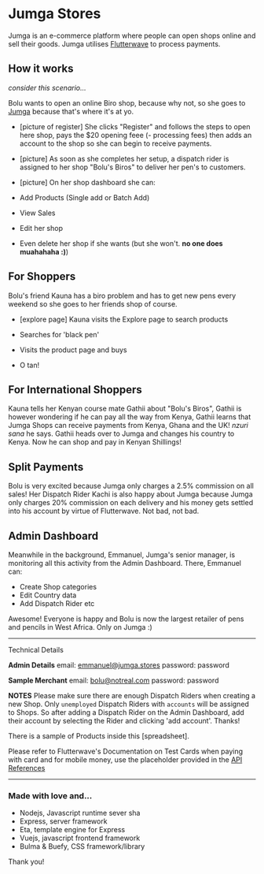 # Jumga Stores

Jumga is an e-commerce platform where people can open shops online and sell their goods.
Jumga utilises [Flutterwave](https://flutterwave.com) to process payments.

## How it works

_consider this scenario..._

Bolu wants to open an online Biro shop, because why not, so she goes to [Jumga](https://jumga.stores) because that's where it's at yo.

- [picture of register]
  She clicks "Register" and follows the steps to open here shop, pays the $20 opening feee (- processing fees) then adds an account to the shop so she can begin to receive payments.

- [picture]
  As soon as she completes her setup, a dispatch rider is assigned to her shop "Bolu's Biros" to deliver her pen's to customers.

- [picture]
  On her shop dashboard she can:
- Add Products (Single add or Batch Add)
- View Sales
- Edit her shop
- Even delete her shop if she wants (but she won't. **no one does muahahaha :)**)

## For Shoppers

Bolu's friend Kauna has a biro problem and has to get new pens every weekend so she goes to her friends shop of course.

- [explore page]
  Kauna visits the Explore page to search products

- Searches for 'black pen'
- Visits the product page and buys
- O tan!

## For International Shoppers

Kauna tells her Kenyan course mate Gathii about "Bolu's Biros", Gathii is however wondering if he can pay all the way from Kenya, Gathii learns that Jumga Shops can receive payments from Kenya, Ghana and the UK! _nzuri sana_ he says.
Gathii heads over to Jumga and changes his country to Kenya. Now he can shop and pay in Kenyan Shillings!

## Split Payments

Bolu is very excited because Jumga only charges a 2.5% commission on all sales! Her Dispatch Rider Kachi is also happy about Jumga because Jumga only charges 20% commission on each delivery and his money gets settled into his account by virtue of Flutterwave. Not bad, not bad.

## Admin Dashboard

Meanwhile in the background, Emmanuel, Jumga's senior manager, is monitoring all this activity from the Admin Dashboard. There, Emmanuel can:

- Create Shop categories
- Edit Country data
- Add Dispatch Rider etc

Awesome! Everyone is happy and Bolu is now the largest retailer of pens and pencils in West Africa. Only on Jumga :)

---

Technical Details

**Admin Details**
email: emmanuel@jumga.stores
password: password

**Sample Merchant**
email: bolu@notreal.com
password: password

**NOTES**
Please make sure there are enough Dispatch Riders when creating a new Shop. Only `unemployed` Dispatch Riders with `accounts` will be assigned to Shops. So after adding a Dispatch Rider on the Admin Dashboard, add their account by selecting the Rider and clicking 'add account'. Thanks!

There is a sample of Products inside this [spreadsheet].

Please refer to Flutterwave's Documentation on Test Cards when paying with card and for mobile money, use
the placeholder provided in the [API References]()

---

### Made with love and...

- Nodejs, Javascript runtime sever sha
- Express, server framework
- Eta, template engine for Express
- Vuejs, javascript frontend framework
- Bulma & Buefy, CSS framework/library

Thank you!
